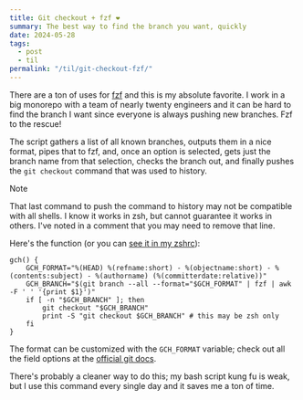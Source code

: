 ```yaml
---
title: Git checkout + fzf ❤️
summary: The best way to find the branch you want, quickly
date: 2024-05-28
tags:
  - post
  - til
permalink: "/til/git-checkout-fzf/"
---
```


There are a ton of uses for [fzf](https://github.com/junegunn/fzf) and this is my absolute favorite. I work in a big monorepo with a team of nearly twenty engineers and it can be hard to find the branch I want since everyone is always pushing new branches. Fzf to the rescue!

<script src="https://asciinema.org/a/uMWwQT5Gk901b8bnQcnJqrFX5.js" id="asciicast-uMWwQT5Gk901b8bnQcnJqrFX5" async="true"></script>

The script gathers a list of all known branches, outputs them in a nice format, pipes that to fzf, and, once an option is selected, gets just the branch name from that selection, checks the branch out, and finally pushes the `git checkout` command that was used to history.

> [!NOTE]
> That last command to push the command to history may not be compatible with all shells. I know it works in zsh, but cannot guarantee it works in others. I've noted in a comment that you may need to remove that line.

Here's the function (or you can [see it in my zshrc](https://github.com/nathonius/dotfiles/blob/03e62024f37ce8a41dc98d02efbe3ba055103427/.zshrc#L66)):

```shell
gch() {
    GCH_FORMAT="%(HEAD) %(refname:short) - %(objectname:short) - %(contents:subject) - %(authorname) (%(committerdate:relative))"
    GCH_BRANCH="$(git branch --all --format="$GCH_FORMAT" | fzf | awk -F ' ' '{print $1}')"
    if [ -n "$GCH_BRANCH" ]; then
        git checkout "$GCH_BRANCH"
        print -S "git checkout $GCH_BRANCH" # this may be zsh only
    fi
}
```

The format can be customized with the `GCH_FORMAT` variable; check out all the field options at the [official git docs](https://git-scm.com/docs/git-for-each-ref#_field_names).

There's probably a cleaner way to do this; my bash script kung fu is weak, but I use this command every single day and it saves me a ton of time.